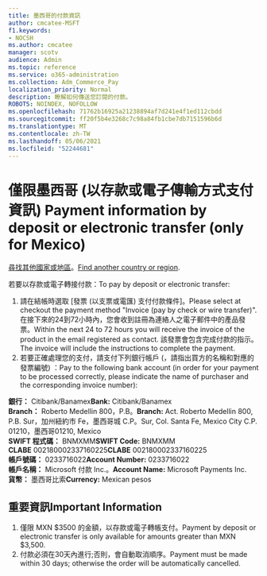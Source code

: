 ```yaml
---
title: 墨西哥的付款資訊
author: cmcatee-MSFT
f1.keywords:
- NOCSH
ms.author: cmcatee
manager: scotv
audience: Admin
ms.topic: reference
ms.service: o365-administration
ms.collection: Adm_Commerce_Pay
localization_priority: Normal
description: 瞭解如何傳送您訂閱的付款。
ROBOTS: NOINDEX, NOFOLLOW
ms.openlocfilehash: 71762b16925a21238894af7d241e4f1ed112cbdd
ms.sourcegitcommit: ff20f5b4e3268c7c98a84fb1cbe7db7151596b6d
ms.translationtype: MT
ms.contentlocale: zh-TW
ms.lasthandoff: 05/06/2021
ms.locfileid: "52244681"
---
```

# <a name="payment-information-by-deposit-or-electronic-transfer-only-for-mexico"></a><span data-ttu-id="dd2e5-103">僅限墨西哥 (以存款或電子傳輸方式支付資訊) </span><span class="sxs-lookup"><span data-stu-id="dd2e5-103">Payment information by deposit or electronic transfer (only for Mexico)</span></span>

<span data-ttu-id="dd2e5-104">[尋找其他國家或地區](../billing-and-payments/pay-for-your-subscription.md)。</span><span class="sxs-lookup"><span data-stu-id="dd2e5-104">[Find another country or region](../billing-and-payments/pay-for-your-subscription.md).</span></span>

<span data-ttu-id="dd2e5-105">若要以存款或電子轉接付款：</span><span class="sxs-lookup"><span data-stu-id="dd2e5-105">To pay by deposit or electronic transfer:</span></span>

1. <span data-ttu-id="dd2e5-106">請在結帳時選取 [發票 (以支票或電匯) 支付付款條件]。</span><span class="sxs-lookup"><span data-stu-id="dd2e5-106">Please select at checkout the payment method "Invoice (pay by check or wire transfer)".</span></span> <span data-ttu-id="dd2e5-107">在接下來的24到72小時內，您會收到註冊為連絡人之電子郵件中的產品發票。</span><span class="sxs-lookup"><span data-stu-id="dd2e5-107">Within the next 24 to 72 hours you will receive the invoice of the product in the email registered as contact.</span></span> <span data-ttu-id="dd2e5-108">該發票會包含完成付款的指示。</span><span class="sxs-lookup"><span data-stu-id="dd2e5-108">The invoice will include the instructions to complete the payment.</span></span>
2. <span data-ttu-id="dd2e5-109">若要正確處理您的支付，請支付下列銀行帳戶 (，請指出買方的名稱和對應的發票編號) ：</span><span class="sxs-lookup"><span data-stu-id="dd2e5-109">Pay to the following bank account (in order for your payment to be processed correctly, please indicate the name of purchaser and the corresponding invoice number):</span></span>  

<span data-ttu-id="dd2e5-110">**銀行：** Citibank/Banamex</span><span class="sxs-lookup"><span data-stu-id="dd2e5-110">**Bank:** Citibank/Banamex</span></span>  
<span data-ttu-id="dd2e5-111">**Branch：** Roberto Medellin 800，P.B。</span><span class="sxs-lookup"><span data-stu-id="dd2e5-111">**Branch:** Act. Roberto Medellin 800, P.B.</span></span> <span data-ttu-id="dd2e5-112">Sur，加州紐約市 Fe，墨西哥城 C.P。</span><span class="sxs-lookup"><span data-stu-id="dd2e5-112">Sur, Col. Santa Fe, Mexico City C.P.</span></span> <span data-ttu-id="dd2e5-113">01210，墨西哥</span><span class="sxs-lookup"><span data-stu-id="dd2e5-113">01210, Mexico</span></span>  
<span data-ttu-id="dd2e5-114">**SWIFT 程式碼：** BNMXMM</span><span class="sxs-lookup"><span data-stu-id="dd2e5-114">**SWIFT Code:** BNMXMM</span></span>  
<span data-ttu-id="dd2e5-115">**CLABE** 002180002337160225</span><span class="sxs-lookup"><span data-stu-id="dd2e5-115">**CLABE** 002180002337160225</span></span>  
<span data-ttu-id="dd2e5-116">**帳戶號碼：** 0233716022</span><span class="sxs-lookup"><span data-stu-id="dd2e5-116">**Account Number:** 0233716022</span></span>  
<span data-ttu-id="dd2e5-117">**帳戶名稱：** Microsoft 付款 Inc.。</span><span class="sxs-lookup"><span data-stu-id="dd2e5-117">**Account Name:** Microsoft Payments Inc.</span></span>  
<span data-ttu-id="dd2e5-118">**貨幣：** 墨西哥比索</span><span class="sxs-lookup"><span data-stu-id="dd2e5-118">**Currency:** Mexican pesos</span></span>

## <a name="important-information"></a><span data-ttu-id="dd2e5-119">重要資訊</span><span class="sxs-lookup"><span data-stu-id="dd2e5-119">Important Information</span></span>

1. <span data-ttu-id="dd2e5-120">僅限 MXN $3500 的金額，以存款或電子轉帳支付。</span><span class="sxs-lookup"><span data-stu-id="dd2e5-120">Payment by deposit or electronic transfer is only available for amounts greater than MXN $3,500.</span></span>
2. <span data-ttu-id="dd2e5-121">付款必須在30天內進行;否則，會自動取消順序。</span><span class="sxs-lookup"><span data-stu-id="dd2e5-121">Payment must be made within 30 days; otherwise the order will be automatically cancelled.</span></span>
